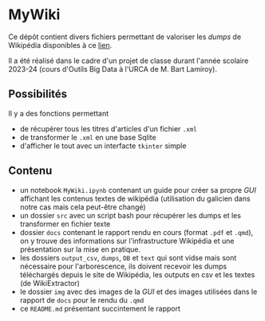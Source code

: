 # MyWiki

Ce dépôt contient divers fichiers permettant de valoriser les _dumps_ de Wikipédia disponibles à ce [lien](https://dumps.wikimedia.org/).

Il a été réalisé dans le cadre d'un projet de classe durant l'année scolaire 2023-24 (cours d'Outils Big Data à l'URCA de M. Bart Lamiroy).


## Possibilités
Il y a des fonctions permettant 

- de récupérer tous les titres d'articles d'un fichier `.xml`
- de transformer le `.xml` en une base Sqlite
- d'afficher le tout avec un interfacte `tkinter` simple


## Contenu
- un notebook `MyWiki.ipynb` contenant un guide pour créer sa propre _GUI_ affichant les contenus textes de wikipédia (utilisation du galicien dans notre cas mais cela peut-être changé)
- un dossier `src` avec un script bash pour récupérer les dumps et les transformer en fichier texte
- dossier `docs` contenant le rapport rendu en cours (format `.pdf` et `.qmd`), on y trouve des informations sur l'infrastructure Wikipédia et une présentation sur la mise en pratique.
- les dossiers `output_csv`, `dumps`, `DB` et `text` qui sont vidse mais sont nécessaire pour l'arborescence, ils doivent recevoir les dumps téléchargés depuis le site de Wikipédia, les outputs en csv et les textes (de WikiExtractor)
- le dossier `img` avec des images de la _GUI_ et des images utilisées dans le rapport de `docs` pour le rendu du `.qmd`
- ce `README.md` présentant succintement le rapport
